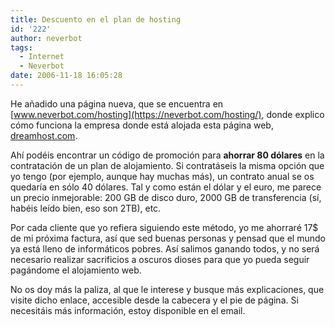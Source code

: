 ```yaml
---
title: Descuento en el plan de hosting
id: '222'
author: neverbot
tags:
  - Internet
  - Neverbot
date: 2006-11-18 16:05:28
---
```


He añadido una página nueva, que se encuentra en [www.neverbot.com/hosting](https://neverbot.com/hosting/), donde explico cómo funciona la empresa donde está alojada esta página web, [dreamhost.com](http://www.dreamhost.com/).

Ahí podéis encontrar un código de promoción para **ahorrar 80 dólares** en la contratación de un plan de alojamiento. Si contratáseis la misma opción que yo tengo (por ejemplo, aunque hay muchas más), un contrato anual se os quedaría en sólo 40 dólares. Tal y como están el dólar y el euro, me parece un precio inmejorable: 200 GB de disco duro, 2000 GB de transferencia (sí, habéis leído bien, eso son 2TB), etc.

Por cada cliente que yo refiera siguiendo este método, yo me ahorraré 17$ de mi próxima factura, así que sed buenas personas y pensad que el mundo ya está lleno de informáticos pobres. Así salimos ganando todos, y no será necesario realizar sacrificios a oscuros dioses para que yo pueda seguir pagándome el alojamiento web.

No os doy más la paliza, al que le interese y busque más explicaciones, que visite dicho enlace, accesible desde la cabecera y el pie de página. Si necesitáis más información, estoy disponible en el email.